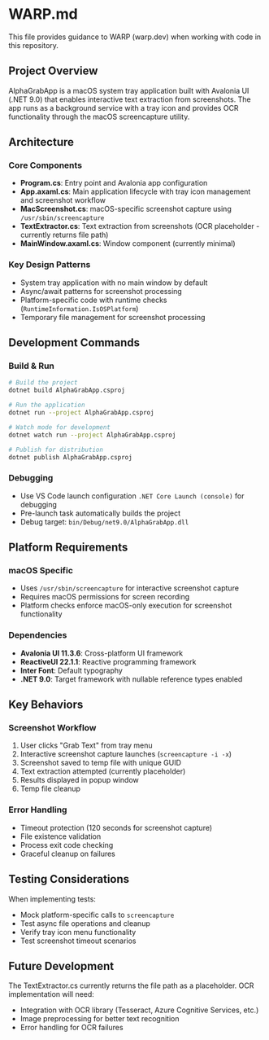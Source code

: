 # WARP.md

This file provides guidance to WARP (warp.dev) when working with code in this repository.

## Project Overview

AlphaGrabApp is a macOS system tray application built with Avalonia UI (.NET 9.0) that enables interactive text extraction from screenshots. The app runs as a background service with a tray icon and provides OCR functionality through the macOS screencapture utility.

## Architecture

### Core Components
- **Program.cs**: Entry point and Avalonia app configuration
- **App.axaml.cs**: Main application lifecycle with tray icon management and screenshot workflow
- **MacScreenshot.cs**: macOS-specific screenshot capture using `/usr/sbin/screencapture`
- **TextExtractor.cs**: Text extraction from screenshots (OCR placeholder - currently returns file path)
- **MainWindow.axaml.cs**: Window component (currently minimal)

### Key Design Patterns
- System tray application with no main window by default
- Async/await patterns for screenshot processing
- Platform-specific code with runtime checks (`RuntimeInformation.IsOSPlatform`)
- Temporary file management for screenshot processing

## Development Commands

### Build & Run
```bash
# Build the project
dotnet build AlphaGrabApp.csproj

# Run the application
dotnet run --project AlphaGrabApp.csproj

# Watch mode for development
dotnet watch run --project AlphaGrabApp.csproj

# Publish for distribution
dotnet publish AlphaGrabApp.csproj
```

### Debugging
- Use VS Code launch configuration `.NET Core Launch (console)` for debugging
- Pre-launch task automatically builds the project
- Debug target: `bin/Debug/net9.0/AlphaGrabApp.dll`

## Platform Requirements

### macOS Specific
- Uses `/usr/sbin/screencapture` for interactive screenshot capture
- Requires macOS permissions for screen recording
- Platform checks enforce macOS-only execution for screenshot functionality

### Dependencies
- **Avalonia UI 11.3.6**: Cross-platform UI framework
- **ReactiveUI 22.1.1**: Reactive programming framework
- **Inter Font**: Default typography
- **.NET 9.0**: Target framework with nullable reference types enabled

## Key Behaviors

### Screenshot Workflow
1. User clicks "Grab Text" from tray menu
2. Interactive screenshot capture launches (`screencapture -i -x`)
3. Screenshot saved to temp file with unique GUID
4. Text extraction attempted (currently placeholder)
5. Results displayed in popup window
6. Temp file cleanup

### Error Handling
- Timeout protection (120 seconds for screenshot capture)
- File existence validation
- Process exit code checking
- Graceful cleanup on failures

## Testing Considerations

When implementing tests:
- Mock platform-specific calls to `screencapture`
- Test async file operations and cleanup
- Verify tray icon menu functionality
- Test screenshot timeout scenarios

## Future Development

The TextExtractor.cs currently returns the file path as a placeholder. OCR implementation will need:
- Integration with OCR library (Tesseract, Azure Cognitive Services, etc.)
- Image preprocessing for better text recognition
- Error handling for OCR failures